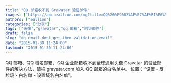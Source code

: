 ```yaml
---
title: "QQ 邮箱收不到 Gravatar 验证邮件"
images: ["https://api.eallion.com/og?title=QQ%20%E9%82%AE%E7%AE%B1%E6%94%B6%E4%B8%8D%E5%88%B0%20Gravatar%20%E9%AA%8C%E8%AF%81%E9%82%AE%E4%BB%B6"]
authors: ["eallion"]
categories: ["分享"]
tags: ["头像","gravatar","qq 邮箱","验证邮件"]
draft: false
slug: "qq-email-dont-get-them-validation-email"
date: "2015-01-30 11:24:00"
lastmod: "2015-01-30 11:24:00"
---
```


QQ 邮箱、QQ 域名邮箱、QQ 企业邮箱收不到全球通用头像 Gravatar 的验证邮件的解决方法，请把 gravatar.com 加入 QQ 邮箱的白名单中。
位置：“设置 - 反垃圾 - 白名单 - 设置域名白名单”。
